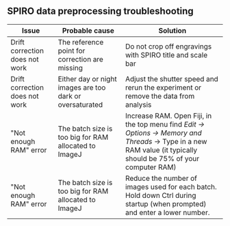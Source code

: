 ## SPIRO data preprocessing troubleshooting
| Issue                                                    | Probable cause       | Solution    | 
| ------------------------------------------------------------ | --------------- | ----------- | 
| Drift correction does not work | The reference point for correction are missing | Do not crop off engravings with SPIRO title and scale bar |
| Drift correction does not work | Either day or night images are too dark or oversaturated | Adjust the shutter speed and rerun the experiment or remove the data from analysis |
| "Not enough RAM" error | The batch size is too big for RAM allocated to ImageJ | Increase RAM. Open Fiji, in the top menu find *Edit -> Options -> Memory and Threads* -> Type in a new RAM value (it typically should be 75% of your computer RAM) |
| "Not enough RAM" error | The batch size is too big for RAM allocated to ImageJ | Reduce the number of images used for each batch. Hold down Ctrl during startup (when prompted) and enter a lower number. |
